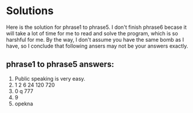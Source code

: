 Solutions
============

Here is the solution for phrase1 to phrase5. I don't finish phrase6 becase it will take a lot of time for me to read and solve the program, which is so harshful for me. By the way, I don't assume you have the same bomb as I have, so I conclude that following ansers may not be your answers exactly.

phrase1 to phrase5 answers:
---------------------------

1. Public speaking is very easy.
2. 1 2 6 24 120 720
3. 0 q 777
4. 9
5. opekna

